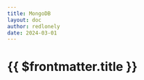 ```yaml
---
title: MongoDB
layout: doc
author: redlonely
date: 2024-03-01
---
```


# {{ $frontmatter.title }}



